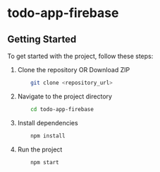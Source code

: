 # todo-app-firebase

## Getting Started

To get started with the project, follow these steps:

1. Clone the repository OR Download ZIP

    ```bash
        git clone <repository_url>
    ```

2. Navigate to the project directory

    ```bash
        cd todo-app-firebase
    ```

3. Install dependencies

    ```bash
        npm install
    ```

4. Run the project

    ```bash
        npm start
    ```
